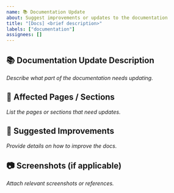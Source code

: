 ```yaml
---
name: 📚 Documentation Update
about: Suggest improvements or updates to the documentation
title: "[Docs] <brief description>"
labels: ["documentation"]
assignees: []
---
```


## 📚 Documentation Update Description
_Describe what part of the documentation needs updating._

## 🔗 Affected Pages / Sections
_List the pages or sections that need updates._

## 📌 Suggested Improvements
_Provide details on how to improve the docs._

## 📷 Screenshots (if applicable)
_Attach relevant screenshots or references._
